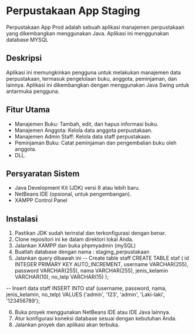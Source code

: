 # Perpustakaan App Staging

Perpustakaan App Prod adalah sebuah aplikasi manajemen perpustakaan yang dikembangkan menggunakan Java. Aplikasi ini menggunakan database MYSQL

## Deskripsi

Aplikasi ini memungkinkan pengguna untuk melakukan manajemen data perpustakaan, termasuk pengelolaan buku, anggota, peminjaman, dan lainnya. Aplikasi ini dikembangkan dengan menggunakan Java Swing untuk antarmuka pengguna.

## Fitur Utama

- Manajemen Buku: Tambah, edit, dan hapus informasi buku.
- Manajemen Anggota: Kelola data anggota perpustakaan.
- Manajemen Admin Staff: Kelola data staff perpustakaan.
- Peminjaman Buku: Catat peminjaman dan pengembalian buku oleh anggota.
- DLL.

## Persyaratan Sistem

- Java Development Kit (JDK) versi 8 atau lebih baru.
- NetBeans IDE (opsional, untuk pengembangan).
- XAMPP Control Panel

## Instalasi

1. Pastikan JDK sudah terinstal dan terkonfigurasi dengan benar.
2. Clone repositori ini ke dalam direktori lokal Anda.
3. Jalankan XAMPP dan buka phpmyadmin (mySQL)
4. Buatlah database dengan nama : staging_perpustakaan
5. Jalankan query dibawah ini
-- Create table staff
CREATE TABLE staf (
    id INTEGER PRIMARY KEY AUTO_INCREMENT,
    username VARCHAR(255),
    password VARCHAR(255),
    nama VARCHAR(255),
    jenis_kelamin VARCHAR(10),
    no_telp VARCHAR(15)
);

-- Insert data staff
INSERT INTO staf (username, password, nama, jenis_kelamin, no_telp) 
VALUES 
('admin', '123', 'admin', 'Laki-laki', '123456789');

6. Buka proyek menggunakan NetBeans IDE atau IDE Java lainnya.
7. Atur konfigurasi koneksi database sesuai dengan kebutuhan Anda.
8. Jalankan proyek dan aplikasi akan terbuka.
